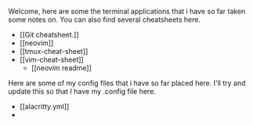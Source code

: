 

Welcome, here are some the terminal applications that i have so far taken some notes on.
You can also find several cheatsheets here. 

* [[Git cheatsheet.]]
* [[neovim]]
* [[tmux-cheat-sheet]]
* [[vim-cheat-sheet]]
  * [[neovim readme]]

Here are some of my config files that i have so far placed here.
I'll try and update this so that I have my .config file here. 

* [[alacritty.yml]]
* 
